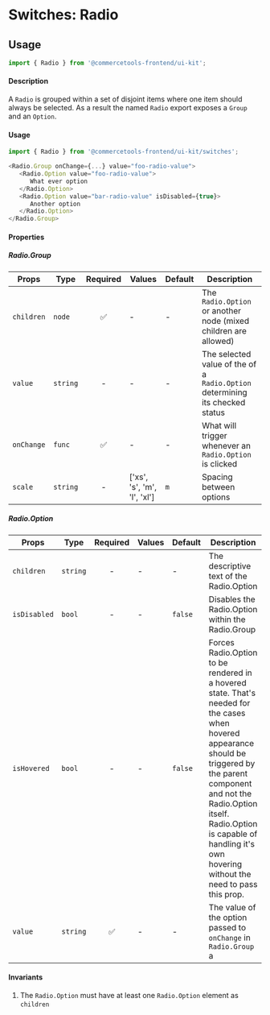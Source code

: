 # Switches: Radio

## Usage

```js
import { Radio } from '@commercetools-frontend/ui-kit';
```

#### Description

A `Radio` is grouped within a set of disjoint items where one item should always
be selected. As a result the named `Radio` export exposes a `Group` and an
`Option`.

#### Usage

```js
import { Radio } from '@commercetools-frontend/ui-kit/switches';

<Radio.Group onChange={...} value="foo-radio-value">
   <Radio.Option value="foo-radio-value">
      What ever option
   </Radio.Option>
   <Radio.Option value="bar-radio-value" isDisabled={true}>
      Another option
   </Radio.Option>
</Radio.Group>
```

#### Properties

##### Radio.Group

| Props      | Type     | Required | Values                      | Default | Description                                                                  |
| ---------- | -------- | :------: | --------------------------- | ------- | ---------------------------------------------------------------------------- |
| `children` | `node`   |    ✅    | -                           | -       | The `Radio.Option` or another node (mixed children are allowed)              |
| `value`    | `string` |    -     | -                           | -       | The selected value of the of a `Radio.Option` determining its checked status |
| `onChange` | `func`   |    ✅    | -                           | -       | What will trigger whenever an `Radio.Option` is clicked                      |
| `scale`    | `string` |    -     | ['xs', 's', 'm', 'l', 'xl'] | `m`     | Spacing between options                                                      |

##### Radio.Option

| Props        | Type     | Required | Values | Default | Description                                                                                                                                                                                                                                                                       |
| ------------ | -------- | :------: | ------ | ------- | --------------------------------------------------------------------------------------------------------------------------------------------------------------------------------------------------------------------------------------------------------------------------------- |
| `children`   | `string` |    -     | -      | -       | The descriptive text of the Radio.Option                                                                                                                                                                                                                                          |
| `isDisabled` | `bool`   |    -     | -      | `false` | Disables the Radio.Option within the Radio.Group                                                                                                                                                                                                                                  |
| `isHovered`  | `bool`   |    -     | -      | `false` | Forces Radio.Option to be rendered in a hovered state. That's needed for the cases when hovered appearance should be triggered by the parent component and not the Radio.Option itself. Radio.Option is capable of handling it's own hovering without the need to pass this prop. |
| `value`      | `string` |    ✅    | -      | -       | The value of the option passed to `onChange` in `Radio.Group` a                                                                                                                                                                                                                   |

#### Invariants

1.  The `Radio.Option` must have at least one `Radio.Option` element as
    `children`
